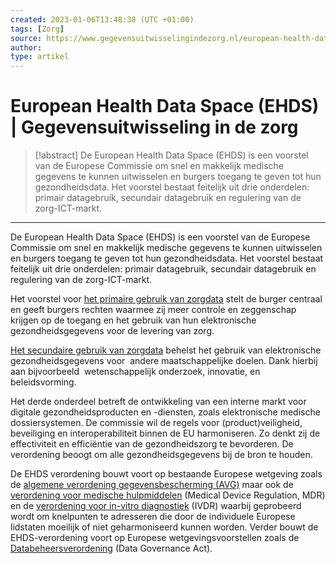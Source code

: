 ```yaml
---
created: 2023-01-06T13:48:38 (UTC +01:00)
tags: [Zorg]
source: https://www.gegevensuitwisselingindezorg.nl/european-health-data-space-ehds
author: 
type: artikel
---
```


# European Health Data Space (EHDS) | Gegevensuitwisseling in de zorg

> [!abstract]
> De European Health Data Space (EHDS) is een voorstel van de Europese Commissie om snel en makkelijk medische gegevens te kunnen uitwisselen en burgers toegang te geven tot hun gezondheidsdata. Het voorstel bestaat feitelijk uit drie onderdelen: primair datagebruik, secundair datagebruik en regulering van de zorg-ICT-markt.

---
De European Health Data Space (EHDS) is een voorstel van de Europese Commissie om snel en makkelijk medische gegevens te kunnen uitwisselen en burgers toegang te geven tot hun gezondheidsdata. Het voorstel bestaat feitelijk uit drie onderdelen: primair datagebruik, secundair datagebruik en regulering van de zorg-ICT-markt.

Het voorstel voor [het primaire gebruik van zorgdata](https://www.gegevensuitwisselingindezorg.nl/european-health-data-space-ehds/primair-gebruik-van-zorgdata) stelt de burger centraal en geeft burgers rechten waarmee zij meer controle en zeggenschap krijgen op de toegang en het gebruik van hun elektronische gezondheidsgegevens voor de levering van zorg.

[Het secundaire gebruik van zorgdata](https://www.gegevensuitwisselingindezorg.nl/european-health-data-space-ehds/secundair-gebruik-van-zorgdata) behelst het gebruik van elektronische gezondheidsgegevens voor  andere maatschappelijke doelen. Dank hierbij aan bijvoorbeeld  wetenschappelijk onderzoek, innovatie, en beleidsvorming.

Het derde onderdeel betreft de ontwikkeling van een interne markt voor digitale gezondheidsproducten en -diensten, zoals elektronische medische dossiersystemen. De commissie wil de regels voor (product)veiligheid, beveiliging en interoperabiliteit binnen de EU harmoniseren. Zo denkt zij de effectiviteit en efficiëntie van de gezondheidszorg te bevorderen. De verordening beoogt om alle gezondheidsgegevens bij de bron te houden.

De EHDS verordening bouwt voort op bestaande Europese wetgeving zoals de [algemene verordening gegevensbescherming (AVG)](https://www.avghelpdeskzorg.nl/) maar ook de [verordening voor medische hulpmiddelen](https://www.rijksoverheid.nl/onderwerpen/medische-hulpmiddelen/nieuwe-wetgeving-medische-hulpmiddelen) (Medical Device Regulation, MDR) en de [verordening voor in-vitro diagnostiek](https://www.igj.nl/zorgsectoren/medische-technologie/nieuwe-europese-verordeningen-mdr-en-ivdr) (IVDR) waarbij geprobeerd wordt om knelpunten te adresseren die door de individuele Europese lidstaten moeilijk of niet geharmoniseerd kunnen worden. Verder bouwt de EHDS-verordening voort op Europese wetgevingsvoorstellen zoals de [Databeheersverordening](https://www.rijksoverheid.nl/documenten/publicaties/2020/11/25/fiche-2-verordening-data-governance-act) (Data Governance Act).
